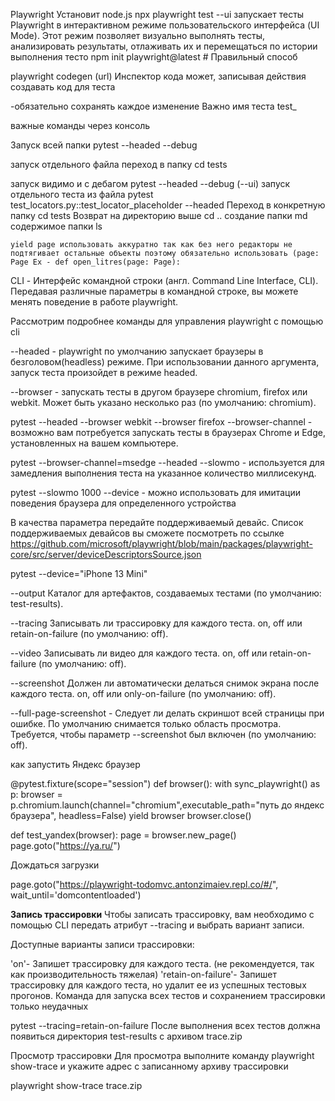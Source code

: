 Playwright
Установит node.js npx playwright test --ui запускает тесты Playwright в интерактивном режиме пользовательского интерфейса (UI Mode). Этот режим позволяет визуально выполнять тесты, анализировать результаты, отлаживать их и перемещаться по истории выполнения тесто
npm init playwright@latest  # Правильный способ


playwright codegen (url) Инспектор кода может, записывая действия создавать код для теста 

-обязательно сохранять каждое изменение 
Важно имя теста test_

важные команды через консоль

Запуск всей папки pytest --headed --debug

запуск отдельного файла  переход в папку cd tests

запуск видимо и с дебагом  pytest --headed --debug (--ui)
запуск отдельного теста  из файла    pytest test_locators.py::test_locator_placeholder --headed
Переход в конкретную папку cd tests
Возврат на директорию выше cd ..
создание папки md
содержимое папки ls

    yield page использовать аккуратно так как без него редакторы не подтягивает остальные объекты поэтому обязательно использовать (page: Page Ex - def open_litres(page: Page):
CLI - Интерфейс командной строки (англ. Command Line Interface, CLI). Передавая различные параметры в командной строке, вы можете менять поведение в работе playwright.

Рассмотрим подробнее команды для управления playwright с помощью cli

--headed - playwright по умолчанию запускает браузеры в безголовом(headless) режиме. При использовании данного аргумента, запуск теста произойдет в режиме headed.

--browser - запускать тесты в другом браузере chromium, firefox или webkit. Может быть указано несколько раз (по умолчанию: chromium).

pytest --headed --browser webkit --browser firefox
--browser-channel - возможно вам потребуется запускать тесты в браузерах  Chrome и Edge, установленных на вашем компьютере.

pytest --browser-channel=msedge --headed
--slowmo - используется  для замедления выполнения теста на указанное количество миллисекунд.

pytest --slowmo 1000
--device - можно использовать для имитации поведения браузера для определенного устройства

В качества параметра передайте поддерживаемый девайс. Список поддерживаемых девайсов вы сможете  посмотреть по ссылке  
https://github.com/microsoft/playwright/blob/main/packages/playwright-core/src/server/deviceDescriptorsSource.json

pytest --device="iPhone 13 Mini"


--output Каталог для артефактов, создаваемых тестами (по умолчанию: test-results).



--tracing Записывать ли трассировку для каждого теста. on, off или retain-on-failure (по умолчанию: off).



--video Записывать ли видео для каждого теста. on, off или retain-on-failure (по умолчанию: off).



--screenshot Должен ли автоматически делаться снимок экрана после каждого теста. on, off или only-on-failure (по умолчанию: off).

--full-page-screenshot - Следует ли делать скриншот всей страницы при ошибке. По умолчанию снимается только область просмотра. Требуется, чтобы параметр --screenshot был включен (по умолчанию: off).

как запустить Яндекс браузер 

@pytest.fixture(scope="session")
def browser():
    with sync_playwright() as p:
        browser = p.chromium.launch(channel="chromium",executable_path="путь до яндекс браузера", headless=False)
        yield browser
        browser.close()

def test_yandex(browser):
    page = browser.new_page()
    page.goto("https://ya.ru/")


Дождаться загрузки

page.goto("https://playwright-todomvc.antonzimaiev.repl.co/#/", wait_until='domcontentloaded')

**Запись трассировки**
Чтобы записать трассировку, вам необходимо с помощью CLI  передать атрибут  --tracing и  выбрать вариант записи.

Доступные варианты записи трассировки:

'on'- Запишет трассировку для каждого теста. (не рекомендуется, так как производительность тяжелая)
'retain-on-failure'- Запишет трассировку для каждого теста, но удалит ее из успешных тестовых прогонов.
Команда для запуска всех тестов и сохранением трассировки только неудачных

pytest --tracing=retain-on-failure
После выполнения всех тестов должна появиться директория test-results с архивом trace.zip

 
Просмотр трассировки
Для просмотра выполните команду playwright show-trace и укажите адрес с записанному архиву трассировки

playwright show-trace trace.zip

